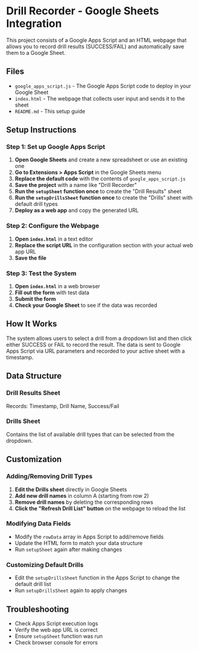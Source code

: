 # Drill Recorder - Google Sheets Integration

This project consists of a Google Apps Script and an HTML webpage that allows you to record drill results (SUCCESS/FAIL) and automatically save them to a Google Sheet.

## Files

- `google_apps_script.js` - The Google Apps Script code to deploy in your Google Sheet
- `index.html` - The webpage that collects user input and sends it to the sheet
- `README.md` - This setup guide

## Setup Instructions

### Step 1: Set up Google Apps Script

1. **Open Google Sheets** and create a new spreadsheet or use an existing one
2. **Go to Extensions > Apps Script** in the Google Sheets menu
3. **Replace the default code** with the contents of `google_apps_script.js`
4. **Save the project** with a name like "Drill Recorder"
5. **Run the `setupSheet` function once** to create the "Drill Results" sheet
6. **Run the `setupDrillsSheet` function once** to create the "Drills" sheet with default drill types
7. **Deploy as a web app** and copy the generated URL

### Step 2: Configure the Webpage

1. **Open `index.html`** in a text editor
2. **Replace the script URL** in the configuration section with your actual web app URL
3. **Save the file**

### Step 3: Test the System

1. **Open `index.html`** in a web browser
2. **Fill out the form** with test data
3. **Submit the form**
4. **Check your Google Sheet** to see if the data was recorded

## How It Works

The system allows users to select a drill from a dropdown list and then click either SUCCESS or FAIL to record the result. The data is sent to Google Apps Script via URL parameters and recorded to your active sheet with a timestamp.

## Data Structure

### Drill Results Sheet
Records: Timestamp, Drill Name, Success/Fail

### Drills Sheet
Contains the list of available drill types that can be selected from the dropdown.

## Customization

### Adding/Removing Drill Types
1. **Edit the Drills sheet** directly in Google Sheets
2. **Add new drill names** in column A (starting from row 2)
3. **Remove drill names** by deleting the corresponding rows
4. **Click the "Refresh Drill List" button** on the webpage to reload the list

### Modifying Data Fields
- Modify the `rowData` array in Apps Script to add/remove fields
- Update the HTML form to match your data structure
- Run `setupSheet` again after making changes

### Customizing Default Drills
- Edit the `setupDrillsSheet` function in the Apps Script to change the default drill list
- Run `setupDrillsSheet` again to apply changes

## Troubleshooting

- Check Apps Script execution logs
- Verify the web app URL is correct
- Ensure `setupSheet` function was run
- Check browser console for errors
